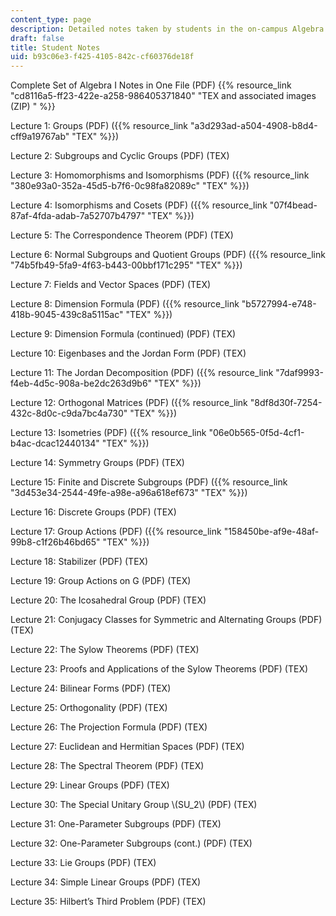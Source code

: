 ```yaml
---
content_type: page
description: Detailed notes taken by students in the on-campus Algebra I class.
draft: false
title: Student Notes
uid: b93c06e3-f425-4105-842c-cf60376de18f
---
```

Complete Set of Algebra I Notes in One File (PDF) {{% resource_link "cd8116a5-ff23-422e-a258-986405371840" "TEX and associated images (ZIP) " %}} 

Lecture 1: Groups (PDF) ({{% resource_link "a3d293ad-a504-4908-b8d4-cff9a19767ab" "TEX" %}})

Lecture 2: Subgroups and Cyclic Groups (PDF) (TEX)

Lecture 3: Homomorphisms and Isomorphisms (PDF) ({{% resource_link "380e93a0-352a-45d5-b7f6-0c98fa82089c" "TEX" %}})

Lecture 4: Isomorphisms and Cosets (PDF) ({{% resource_link "07f4bead-87af-4fda-adab-7a52707b4797" "TEX" %}})

Lecture 5: The Correspondence Theorem (PDF) (TEX)

Lecture 6: Normal Subgroups and Quotient Groups (PDF) ({{% resource_link "74b5fb49-5fa9-4f63-b443-00bbf171c295" "TEX" %}})

Lecture 7: Fields and Vector Spaces (PDF) (TEX)

Lecture 8: Dimension Formula (PDF) ({{% resource_link "b5727994-e748-418b-9045-439c8a5115ac" "TEX" %}})

Lecture 9: Dimension Formula (continued) (PDF) (TEX)

Lecture 10: Eigenbases and the Jordan Form (PDF) (TEX)

Lecture 11: The Jordan Decomposition (PDF) ({{% resource_link "7daf9993-f4eb-4d5c-908a-be2dc263d9b6" "TEX" %}})

Lecture 12: Orthogonal Matrices (PDF) ({{% resource_link "8df8d30f-7254-432c-8d0c-c9da7bc4a730" "TEX" %}})

Lecture 13: Isometries (PDF) ({{% resource_link "06e0b565-0f5d-4cf1-b4ac-dcac12440134" "TEX" %}})

Lecture 14: Symmetry Groups (PDF) (TEX)

Lecture 15: Finite and Discrete Subgroups (PDF) ({{% resource_link "3d453e34-2544-49fe-a98e-a96a618ef673" "TEX" %}})

Lecture 16: Discrete Groups (PDF) (TEX)

Lecture 17: Group Actions (PDF) ({{% resource_link "158450be-af9e-48af-99b8-c1f26b46bd65" "TEX" %}})

Lecture 18: Stabilizer (PDF) (TEX)

Lecture 19: Group Actions on G (PDF) (TEX)

Lecture 20: The Icosahedral Group (PDF) (TEX)

Lecture 21: Conjugacy Classes for Symmetric and Alternating Groups (PDF) (TEX)

Lecture 22: The Sylow Theorems (PDF) (TEX)

Lecture 23: Proofs and Applications of the Sylow Theorems (PDF) (TEX)

Lecture 24: Bilinear Forms (PDF) (TEX)

Lecture 25: Orthogonality (PDF) (TEX)

Lecture 26: The Projection Formula (PDF) (TEX)

Lecture 27: Euclidean and Hermitian Spaces (PDF) (TEX)

Lecture 28: The Spectral Theorem (PDF) (TEX)

Lecture 29: Linear Groups (PDF) (TEX)

Lecture 30: The Special Unitary Group \\(SU_2\\) (PDF) (TEX)

Lecture 31: One-Parameter Subgroups (PDF) (TEX)

Lecture 32: One-Parameter Subgroups (cont.) (PDF) (TEX)

Lecture 33: Lie Groups (PDF) (TEX)

Lecture 34: Simple Linear Groups (PDF) (TEX)

Lecture 35: Hilbert’s Third Problem (PDF) (TEX)